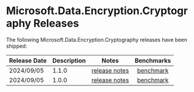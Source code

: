 # Microsoft.Data.Encryption.Cryptography Releases

The following Microsoft.Data.Encryption.Cryptography releases have been shipped:

| Release Date | Description | Notes | Benchmarks |
| :-- | :-- | :--: | :--: |
| 2024/09/05 | 1.1.0 | [release notes](1.1.0-release.md) | [benchmark](1.1.0-benchmark.md) | |
| 2024/09/05 | 1.0.0 | [release notes](1.0.0-release.md) | [benchmark](1.0.0-benchmark.md) | |


